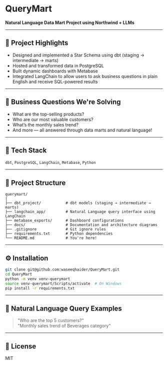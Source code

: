 # QueryMart

**Natural Language Data Mart Project using Northwind + LLMs**

---

## 🚀 Project Highlights
- Designed and implemented a Star Schema using dbt (staging → intermediate → marts)
- Hosted and transformed data in PostgreSQL
- Built dynamic dashboards with Metabase
- Integrated LangChain to allow users to ask business questions in plain English and receive SQL-powered results

---

## 🎯 Business Questions We're Solving
- What are the top-selling products?
- Who are our most valuable customers?
- What’s the monthly sales trend?
- And more — all answered through data marts and natural language!

---

## 🧠 Tech Stack
`dbt`, `PostgreSQL`, `LangChain`, `Metabase`, `Python`

---

## 📂 Project Structure

```
querymart/
│
├── dbt_project/           # dbt models (staging → intermediate → marts)
├── langchain_app/         # Natural Language query interface using LangChain
├── metabase_exports/      # Dashboard configurations
├── docs/                  # Documentation and architecture diagrams
├── .gitignore             # Git ignore rules
├── requirements.txt       # Python dependencies
└── README.md              # You're here!
```

---

## ⚙️ Installation

```bash
git clone git@github.com:waseeqhaider/QueryMart.git
cd QueryMart
python -m venv venv-querymart
source venv-querymart/Scripts/activate  # On Windows
pip install -r requirements.txt
```

---

## 🤖 Natural Language Query Examples

> "Who are the top 5 customers?"  
> "Monthly sales trend of Beverages category"

---

## 📘 License
MIT
